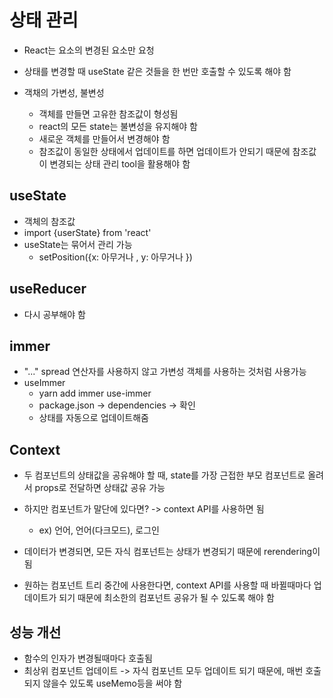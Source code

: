 # 상태 관리
- React는 요소의 변경된 요소만 요청
- 상태를 변경할 때 useState 같은 것들을 한 번만 호출할 수 있도록 해야 함


- 객채의 가변성, 불변성
    - 객체를 만들면 고유한 참조값이 형성됨 
    - react의 모든 state는 불변성을 유지해야 함
    - 새로운 객체를 만들어서 변경해야 함
    - 참조값이 동일한 상태에서 업데이트를 하면 업데이트가 안되기 때문에 참조값이 변경되는 상태 관리 tool을 활용해야 함


## useState
- 객체의 참조값 
- import {userState} from 'react'
- useState는 묶어서 관리 가능
    - setPosition({x: 아무거나 , y: 아무거나  })


## useReducer
- 다시 공부해야 함


## immer
- "..." spread 연산자를 사용하지 않고 가변성 객체를 사용하는 것처럼 사용가능
- useImmer
    - yarn add immer use-immer
    - package.json -> dependencies -> 확인
    - 상태를 자동으로 업데이트해줌


## Context
- 두 컴포넌트의 상태값을 공유해야 할 때, state를 가장 근접한 부모 컴포넌트로 올려서 props로 전달하면 상태값 공유 가능

- 하지만 컴포넌트가 말단에 있다면? -> context API를 사용하면 됨 
    - ex) 언어, 언어(다크모드), 로그인

- 데이터가 변경되면, 모든 자식 컴포넌트는 상태가 변경되기 때문에 rerendering이 됨
- 원하는 컴포넌트 트리 중간에 사용한다면, context API를 사용할 때 바뀔때마다 업데이트가 되기 때문에 최소한의 컴포넌트 공유가 될 수 있도록 해야 함


## 성능 개선
- 함수의 인자가 변경될때마다 호출됨
- 최상위 컴포넌트 업데이트 -> 자식 컴포넌트 모두 업데이트 되기 때문에, 매번 호출되지 않을수 있도록 useMemo등을 써야 함